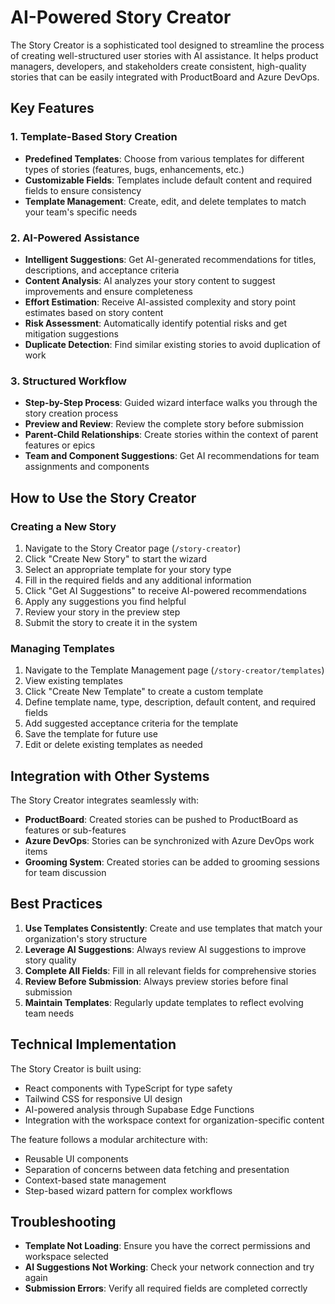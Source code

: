 # AI-Powered Story Creator

The Story Creator is a sophisticated tool designed to streamline the process of creating well-structured user stories with AI assistance. It helps product managers, developers, and stakeholders create consistent, high-quality stories that can be easily integrated with ProductBoard and Azure DevOps.

## Key Features

### 1. Template-Based Story Creation

- **Predefined Templates**: Choose from various templates for different types of stories (features, bugs, enhancements, etc.)
- **Customizable Fields**: Templates include default content and required fields to ensure consistency
- **Template Management**: Create, edit, and delete templates to match your team's specific needs

### 2. AI-Powered Assistance

- **Intelligent Suggestions**: Get AI-generated recommendations for titles, descriptions, and acceptance criteria
- **Content Analysis**: AI analyzes your story content to suggest improvements and ensure completeness
- **Effort Estimation**: Receive AI-assisted complexity and story point estimates based on story content
- **Risk Assessment**: Automatically identify potential risks and get mitigation suggestions
- **Duplicate Detection**: Find similar existing stories to avoid duplication of work

### 3. Structured Workflow

- **Step-by-Step Process**: Guided wizard interface walks you through the story creation process
- **Preview and Review**: Review the complete story before submission
- **Parent-Child Relationships**: Create stories within the context of parent features or epics
- **Team and Component Suggestions**: Get AI recommendations for team assignments and components

## How to Use the Story Creator

### Creating a New Story

1. Navigate to the Story Creator page (`/story-creator`)
2. Click "Create New Story" to start the wizard
3. Select an appropriate template for your story type
4. Fill in the required fields and any additional information
5. Click "Get AI Suggestions" to receive AI-powered recommendations
6. Apply any suggestions you find helpful
7. Review your story in the preview step
8. Submit the story to create it in the system

### Managing Templates

1. Navigate to the Template Management page (`/story-creator/templates`)
2. View existing templates
3. Click "Create New Template" to create a custom template
4. Define template name, type, description, default content, and required fields
5. Add suggested acceptance criteria for the template
6. Save the template for future use
7. Edit or delete existing templates as needed

## Integration with Other Systems

The Story Creator integrates seamlessly with:

- **ProductBoard**: Created stories can be pushed to ProductBoard as features or sub-features
- **Azure DevOps**: Stories can be synchronized with Azure DevOps work items
- **Grooming System**: Created stories can be added to grooming sessions for team discussion

## Best Practices

1. **Use Templates Consistently**: Create and use templates that match your organization's story structure
2. **Leverage AI Suggestions**: Always review AI suggestions to improve story quality
3. **Complete All Fields**: Fill in all relevant fields for comprehensive stories
4. **Review Before Submission**: Always preview stories before final submission
5. **Maintain Templates**: Regularly update templates to reflect evolving team needs

## Technical Implementation

The Story Creator is built using:

- React components with TypeScript for type safety
- Tailwind CSS for responsive UI design
- AI-powered analysis through Supabase Edge Functions
- Integration with the workspace context for organization-specific content

The feature follows a modular architecture with:

- Reusable UI components
- Separation of concerns between data fetching and presentation
- Context-based state management
- Step-based wizard pattern for complex workflows

## Troubleshooting

- **Template Not Loading**: Ensure you have the correct permissions and workspace selected
- **AI Suggestions Not Working**: Check your network connection and try again
- **Submission Errors**: Verify all required fields are completed correctly
